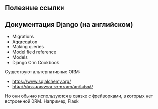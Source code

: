 ## Полезные ссылки
## Документация Django (на английском)
* Migrations
* Aggregation
* Making queries
* Model field reference
* Models
* Django Orm Cookbook

Существуют альтернативные ORM:
* https://www.sqlalchemy.org/
* http://docs.peewee-orm.com/en/latest/

Но они обычно используются в связке с фрейворками, в которых нет встроенной ORM. Например, Flask
